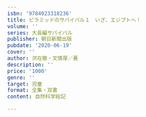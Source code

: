 ```yaml
---
isbn: '9784023318236'
title: ピラミッドのサバイバル１　いざ、エジプトへ！
volume: ''
series: 大長編サバイバル
publisher: 朝日新聞出版
pubdate: '2020-06-19'
cover: ''
author: 洪在徹・文情厚／著
description: ''
price: '1000'
genre: ''
target: 児童
format: 全集・双書
content: 自然科学総記

---
```

